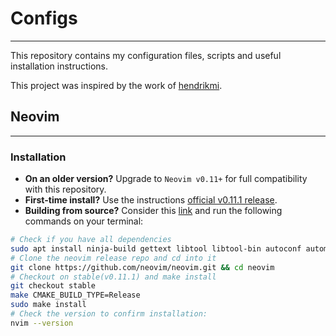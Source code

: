 # Configs

---

This repository contains my configuration files, scripts and useful installation instructions.

This project was inspired by the work of [hendrikmi](https://github.com/hendrikmi/dotfiles).

## Neovim

---

### Installation

- **On an older version?** Upgrade to `Neovim v0.11+` for full compatibility with this repository.
- **First-time install?** Use the instructions [official v0.11.1 release](https://github.com/neovim/neovim/releases/tag/v0.11.1).
- **Building from source?** Consider this [link](https://infotechys.com/install-neovim-on-ubuntu-24-04/) and run the following commands on your terminal:

```bash
# Check if you have all dependencies
sudo apt install ninja-build gettext libtool libtool-bin autoconf automake cmake g++ pkg-config unzip git curl doxygen -y
# Clone the neovim release repo and cd into it
git clone https://github.com/neovim/neovim.git && cd neovim
# Checkout on stable(v0.11.1) and make install
git checkout stable
make CMAKE_BUILD_TYPE=Release
sudo make install
# Check the version to confirm installation:
nvim --version
```
